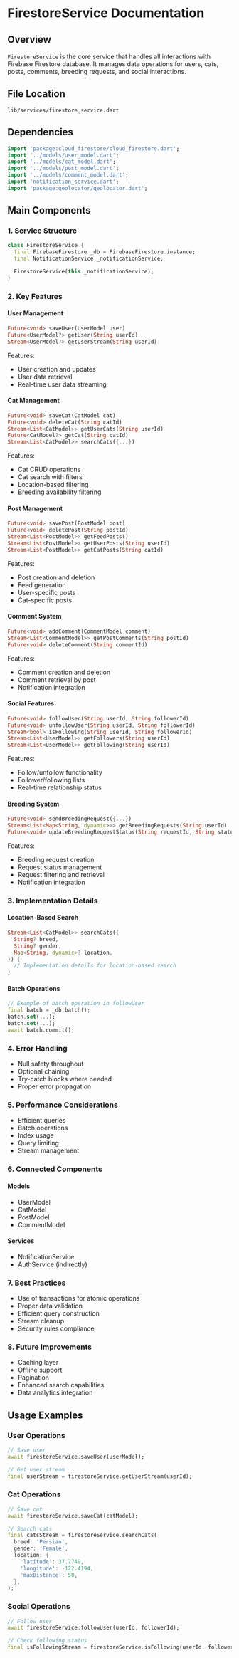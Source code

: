 # FirestoreService Documentation

## Overview
`FirestoreService` is the core service that handles all interactions with Firebase Firestore database. It manages data operations for users, cats, posts, comments, breeding requests, and social interactions.

## File Location
`lib/services/firestore_service.dart`

## Dependencies
```dart
import 'package:cloud_firestore/cloud_firestore.dart';
import '../models/user_model.dart';
import '../models/cat_model.dart';
import '../models/post_model.dart';
import '../models/comment_model.dart';
import 'notification_service.dart';
import 'package:geolocator/geolocator.dart';
```

## Main Components

### 1. Service Structure
```dart
class FirestoreService {
  final FirebaseFirestore _db = FirebaseFirestore.instance;
  final NotificationService _notificationService;

  FirestoreService(this._notificationService);
}
```

### 2. Key Features

#### User Management
```dart
Future<void> saveUser(UserModel user)
Future<UserModel?> getUser(String userId)
Stream<UserModel?> getUserStream(String userId)
```
Features:
- User creation and updates
- User data retrieval
- Real-time user data streaming

#### Cat Management
```dart
Future<void> saveCat(CatModel cat)
Future<void> deleteCat(String catId)
Stream<List<CatModel>> getUserCats(String userId)
Future<CatModel?> getCat(String catId)
Stream<List<CatModel>> searchCats({...})
```
Features:
- Cat CRUD operations
- Cat search with filters
- Location-based filtering
- Breeding availability filtering

#### Post Management
```dart
Future<void> savePost(PostModel post)
Future<void> deletePost(String postId)
Stream<List<PostModel>> getFeedPosts()
Stream<List<PostModel>> getUserPosts(String userId)
Stream<List<PostModel>> getCatPosts(String catId)
```
Features:
- Post creation and deletion
- Feed generation
- User-specific posts
- Cat-specific posts

#### Comment System
```dart
Future<void> addComment(CommentModel comment)
Stream<List<CommentModel>> getPostComments(String postId)
Future<void> deleteComment(String commentId)
```
Features:
- Comment creation and deletion
- Comment retrieval by post
- Notification integration

#### Social Features
```dart
Future<void> followUser(String userId, String followerId)
Future<void> unfollowUser(String userId, String followerId)
Stream<bool> isFollowing(String userId, String followerId)
Stream<List<UserModel>> getFollowers(String userId)
Stream<List<UserModel>> getFollowing(String userId)
```
Features:
- Follow/unfollow functionality
- Follower/following lists
- Real-time relationship status

#### Breeding System
```dart
Future<void> sendBreedingRequest({...})
Stream<List<Map<String, dynamic>>> getBreedingRequests(String userId)
Future<void> updateBreedingRequestStatus(String requestId, String status)
```
Features:
- Breeding request creation
- Request status management
- Request filtering and retrieval
- Notification integration

### 3. Implementation Details

#### Location-Based Search
```dart
Stream<List<CatModel>> searchCats({
  String? breed,
  String? gender,
  Map<String, dynamic>? location,
}) {
  // Implementation details for location-based search
}
```

#### Batch Operations
```dart
// Example of batch operation in followUser
final batch = _db.batch();
batch.set(...);
batch.set(...);
await batch.commit();
```

### 4. Error Handling
- Null safety throughout
- Optional chaining
- Try-catch blocks where needed
- Proper error propagation

### 5. Performance Considerations
- Efficient queries
- Batch operations
- Index usage
- Query limiting
- Stream management

### 6. Connected Components

#### Models
- UserModel
- CatModel
- PostModel
- CommentModel

#### Services
- NotificationService
- AuthService (indirectly)

### 7. Best Practices
- Use of transactions for atomic operations
- Proper data validation
- Efficient query construction
- Stream cleanup
- Security rules compliance

### 8. Future Improvements
- Caching layer
- Offline support
- Pagination
- Enhanced search capabilities
- Data analytics integration

## Usage Examples

### User Operations
```dart
// Save user
await firestoreService.saveUser(userModel);

// Get user stream
final userStream = firestoreService.getUserStream(userId);
```

### Cat Operations
```dart
// Save cat
await firestoreService.saveCat(catModel);

// Search cats
final catsStream = firestoreService.searchCats(
  breed: 'Persian',
  gender: 'Female',
  location: {
    'latitude': 37.7749,
    'longitude': -122.4194,
    'maxDistance': 50,
  },
);
```

### Social Operations
```dart
// Follow user
await firestoreService.followUser(userId, followerId);

// Check following status
final isFollowingStream = firestoreService.isFollowing(userId, followerId);
``` 